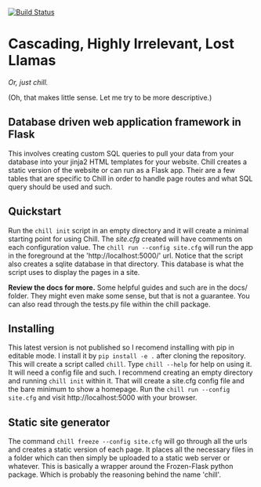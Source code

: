 [![Build Status](https://travis-ci.org/jkenlooper/chill.svg?branch=mustached-rival)](https://travis-ci.org/jkenlooper/chill)

# Cascading, Highly Irrelevant, Lost Llamas

*Or, just chill.*

(Oh, that makes little sense. Let me try to be more descriptive.)


## Database driven web application framework in Flask

This involves creating custom SQL queries to pull your data from your database
into your jinja2 HTML templates for your website.  Chill creates a static
version of the website or can run as a Flask app. Their are a few tables that
are specific to Chill in order to handle page routes and what SQL query should
be used and such.  

## Quickstart

Run the `chill init` script in an empty directory and it will create a minimal
starting point for using Chill. The *site.cfg* created will have comments on each
configuration value.  The `chill run --config site.cfg` will run the app in the
foreground at the 'http://localhost:5000/' url. Notice that the script also
creates a sqlite database in that directory.  This database is what the script
uses to display the pages in a site.

**Review the docs for more.** Some helpful guides and such are in the docs/
folder.  They might even make some sense, but that is not a guarantee.  You can
also read through the tests.py file within the chill package.


## Installing

This latest version is not published so I recomend installing with pip in
editable mode.  I install it by `pip install -e .` after cloning the
repository.  This will create a script called `chill`.  Type `chill --help` for
help on using it.  It will need a config file and such.  I recommend creating
an empty directory and running `chill init` within it.  That will create
a site.cfg config file and the bare minimum to show a homepage.  Run the `chill
run --config site.cfg` and visit http://localhost:5000 with your browser.


## Static site generator

The command `chill freeze --config site.cfg` will go through all the urls and
creates a static version of each page.  It places all the necessary files in
a folder which can then simply be uploaded to a static web server or whatever.
This is basically a wrapper around the Frozen-Flask python package.  Which is
probably the reasoning behind the name 'chill'.
